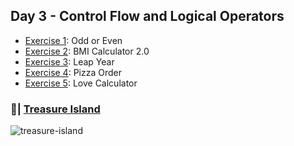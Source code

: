 ## Day 3 - Control Flow and Logical Operators

- [Exercise 1](https://replit.com/@MiyyahCodes/day-3-1-exercise-1#main.py): Odd or Even
- [Exercise 2](https://replit.com/@MiyyahCodes/day-3-1-exercise-1#main.py): BMI Calculator 2.0
- [Exercise 3](https://replit.com/@MiyyahCodes/day-3-1-exercise-1#main.py): Leap Year
- [Exercise 4](https://replit.com/@MiyyahCodes/day-3-1-exercise-1#main.py): Pizza Order
- [Exercise 5](https://replit.com/@MiyyahCodes/day-3-1-exercise-1#main.py): Love Calculator

### 📝| [Treasure Island](https://replit.com/@MiyyahCodes/treasure-island-start-1#main.py)
![treasure-island](treasure-island.gif)

